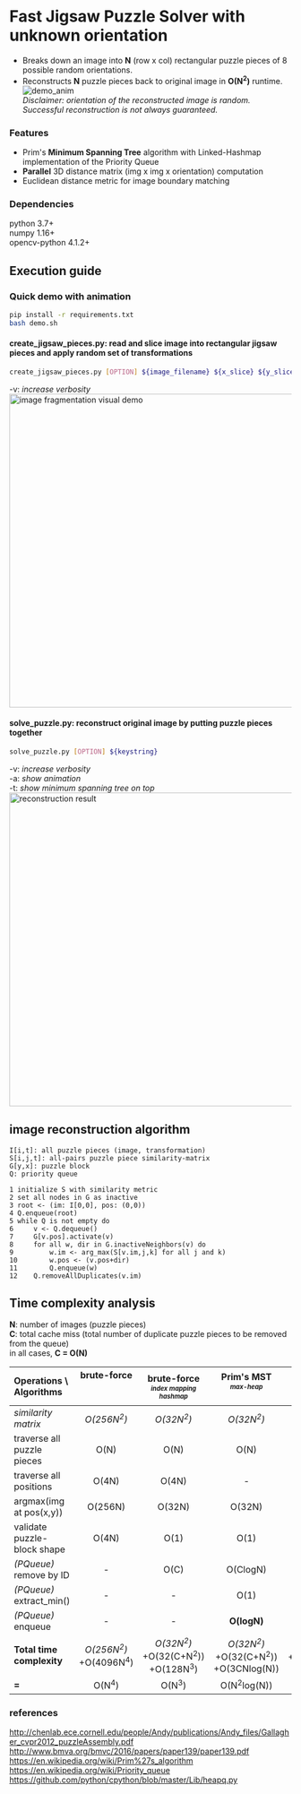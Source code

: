 # Fast Jigsaw Puzzle Solver with unknown orientation
- Breaks down an image into <b>N</b> (row x col) rectangular puzzle pieces of 8 possible random orientations.</br>
- Reconstructs <b>N</b> puzzle pieces back to original image in <b>O(N<sup>2</sup>)</b> runtime.</br>
![demo_anim](https://hj2choi.github.io/images/external/jigsaw_puzzle_solver_2.gif)</br>
<i>Disclaimer: orientation of the reconstructed image is random. Successful reconstruction is not always guaranteed.</i>

### Features
  - Prim's <b>Minimum Spanning Tree</b> algorithm with Linked-Hashmap implementation of the Priority Queue<br>
  - <b>Parallel</b> 3D distance matrix (img x img x orientation) computation  <br>
  - Euclidean distance metric for image boundary matching


### Dependencies
python 3.7+  
numpy 1.16+  
opencv-python 4.1.2+  

## Execution guide
### Quick demo with animation
```bash
pip install -r requirements.txt
bash demo.sh
```  

#### create_jigsaw_pieces.py: read and slice image into rectangular jigsaw pieces and apply random set of transformations
```bash
create_jigsaw_pieces.py [OPTION] ${image_filename} ${x_slice} ${y_slice} ${keystring}
```
-v: *increase verbosity*</br>
<img src="https://hj2choi.github.io/images/external/fragmentation_demo.JPG" width="560" title="image fragmentation visual demo">
</br>

#### solve_puzzle.py: reconstruct original image by putting puzzle pieces together
```bash
solve_puzzle.py [OPTION] ${keystring}
```
-v: *increase verbosity*<br/>
-a: *show animation*<br/>
-t: *show minimum spanning tree on top*<br/>
<img src="https://hj2choi.github.io/images/external/reconstruction_demo.JPG" width="560" title="reconstruction result">


## image reconstruction algorithm
```
I[i,t]: all puzzle pieces (image, transformation)
S[i,j,t]: all-pairs puzzle piece similarity-matrix
G[y,x]: puzzle block
Q: priority queue

1 initialize S with similarity metric
2 set all nodes in G as inactive
3 root <- (im: I[0,0], pos: (0,0))
4 Q.enqueue(root)
5 while Q is not empty do
6     v <- Q.dequeue()
7     G[v.pos].activate(v)
8     for all w, dir in G.inactiveNeighbors(v) do
9         w.im <- arg_max(S[v.im,j,k] for all j and k)
10        w.pos <- (v.pos+dir)
11        Q.enqueue(w)
12    Q.removeAllDuplicates(v.im)
```

## Time complexity analysis
<b>N</b>: number of images (puzzle pieces)</br>
<b>C</b>: total cache miss (total number of duplicate puzzle pieces to be removed from the queue)</br>
in all cases, <b>C = O(N)</b></br>

| Operations \ Algorithms       | brute-force<br><br><br> | brute-force</br><sub><sup><i>index mapping</i></br><i>hashmap</i></sub></sup> | Prim's MST</br><sub><sup><i>max-heap</i></sub></sup><br><br> | Prim's MST</br><sub><sup><i>linked-hashmap</i></sub></sup></br><sub><sup><i>matrix symmetry</i></sub></sup> |
|:------------------------------| :---: | :---: | :---: | :---: |
| <i>similarity matrix</i>      | <i>O(256N<sup>2</sup>) | <i>O(32N<sup>2</sup>) | <i>O(32N<sup>2</sup>) | <i><b>O(16N<sup>2</sup>)</b></i> |
| traverse all puzzle pieces    | O(N) | O(N) | O(N) | O(N) |
| traverse all positions        | O(4N) | O(4N) | - | - |
| argmax(img at pos(x,y))       | O(256N) | O(32N) | O(32N) | O(32N) |
| validate puzzle-block shape   | O(4N) | O(1) | O(1) | O(1) |
| <i>(PQueue)</i> remove by ID  | - | O(C) | O(ClogN) | <b>O(C)</b> |
| <i>(PQueue)</i> extract_min() | - | - | O(1) | <b>O(1)</b> |
| <i>(PQueue)</i> enqueue       | - | - | <b>O(logN)</b> | O(N) |
| <b>Total time complexity</b>  | <i>O(256N<sup>2</sup>)</i></br>+O(4096N<sup>4</sup>) | <i>O(32N<sup>2</sup>)</i></br>+O(32(C+N<sup>2</sup>))</br>+O(128N<sup>3</sup>) | <i>O(32N<sup>2</sup>)</i></br>+O(32(C+N<sup>2</sup>))</br>+O(3CNlog(N))</br> | <i>O(16N<sup>2</sup>)</i></br>+O(32(C+N<sup>2</sup>))</br>+O(N(C+N)) |
| <b>=</b>                      | O(N<sup>4</sup>) | O(N<sup>3</sup>) | O(N<sup>2</sup>log(N)) | <b>O(N<sup>2</sup>)</b> |

### references
http://chenlab.ece.cornell.edu/people/Andy/publications/Andy_files/Gallagher_cvpr2012_puzzleAssembly.pdf</br>
http://www.bmva.org/bmvc/2016/papers/paper139/paper139.pdf</br>
https://en.wikipedia.org/wiki/Prim%27s_algorithm</br>
https://en.wikipedia.org/wiki/Priority_queue</br>
https://github.com/python/cpython/blob/master/Lib/heapq.py</br>
